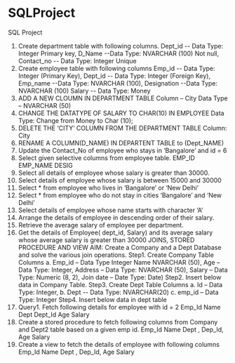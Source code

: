 # SQLProject
SQL Project

1. Create department table with following columns.
Dept_id -- Data Type: Integer Primary key,
D_Name --Data Type: NVARCHAR (100) Not null,
Contact_no -- Data Type: Integer Unique
2. Create employee table with following columns
Emp_id -- Data Type: Integer (Primary Key),
Dept_id -- Data Type: Integer (Foreign Key),
Emp_name --Data Type: NVARCHAR (100),
Designation --Data Type: NVARCHAR (100)
Salary -- Data Type: Money
3. ADD A NEW CLOUMN IN DEPARTMENT TABLE
Column – City
Data Type – NVARCHAR (50)
4. CHANGE THE DATATYPE OF SALARY TO CHAR(10) IN EMPLOYEE
Data Type: Change from Money to Char (10);
5. DELETE THE ‘CITY’ COLUMN FROM THE DEPARTMENT TABLE
Column: City
6. RENAME A COLUMN(D_NAME) IN DEPARTENT TABLE to (Dept_NAME)
7. Update the Contact_No of employee who stays in ‘Bangalore’ and id = 6
8. Select given selective columns from employee table.
EMP_ID
EMP_NAME
DESIG
9. Select all details of employee whose salary is greater than 30000.
10. Select details of employee whose salary is between 15000 and 30000
11. Select * from employee who lives in ‘Bangalore’ or ‘New Delhi’
12. Select * from employee who do not stay in cities ‘Bangalore’ and ‘New Delhi’
13. Select details of employee whose name starts with character ‘A’
14. Arrange the details of employee in descending order of their salary.
15. Retrieve the average salary of employee per department.
16. Get the details of Employee( dept_id, Salary) and its average salary whose average salary is greater than 30000
JOINS, STORED PROCEDURE AND VIEW
AIM: Create a Company and a Dept Database and solve the various join operations.
Step1. Create Company Table
Columns
a. Emp_id – Data Type Integer
Name NVARCHAR (50),
Age – Data Type: Integer,
Address – Data Type: NVARCHAR (50),
Salary – Data Type: Numeric (8, 2),
Join date – Date Type: Date)
Step2. Insert below data in Company Table.
Step3. Create Dept Table
Columns
a. Id – Data Type: Integer,
b. Dept -- Data Type: NVARCHAR(20)
c. emp_id – Data Type: Integer
Step4. Insert below data in dept table
17. Query1. Fetch following details for employee with id = 2
Emp_Id
Name
Dept
Dept_Id
Age
Salary
18. Create a stored procedure to fetch following columns from Company and Dept2 table based on a given emp id.
Emp_Id
Name
Dept ,
Dep_Id,
Age
Salary
19. Create a view to fetch the details of employee with following columns
Emp_Id
Name
Dept ,
Dep_Id,
Age
Salary
